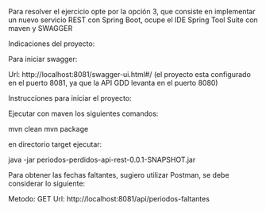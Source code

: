 Para resolver el ejercicio opte por la opción 3, que consiste en implementar un nuevo servicio
REST con Spring Boot, ocupe el IDE Spring Tool Suite con maven y SWAGGER


Indicaciones del proyecto:

Para iniciar swagger:

Url: http://localhost:8081/swagger-ui.html#/
(el proyecto esta configurado en el puerto 8081, ya que la API GDD levanta en el puerto 8080)

Instrucciones para iniciar el proyecto:

Ejecutar con maven los siguientes comandos:

mvn clean 
mvn package

en directorio target ejecutar:

java -jar periodos-perdidos-api-rest-0.0.1-SNAPSHOT.jar


Para obtener las fechas faltantes, sugiero utilizar Postman, se debe considerar lo siguiente:

Metodo: GET
Url: http://localhost:8081/api/periodos-faltantes










